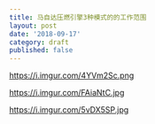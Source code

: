 ```yaml
---
title: 马自达压燃引擎3种模式的的工作范围
layout: post
date: '2018-09-17'
category: draft
published: false
---
```


https://i.imgur.com/4YVm2Sc.png

https://i.imgur.com/FAiaNtC.jpg

https://i.imgur.com/5vDX5SP.jpg
